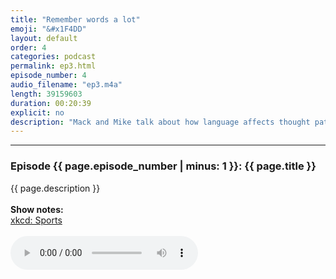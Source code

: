 ```yaml
---
title: "Remember words a lot"
emoji: "&#x1F4DD"
layout: default
order: 4
categories: podcast
permalink: ep3.html
episode_number: 4
audio_filename: "ep3.m4a"
length: 39159603
duration: 00:20:39
explicit: no
description: "Mack and Mike talk about how language affects thought patterns, the purpose of grammar, the role of AI in writing and sports."
---
```


<hr />
<p>
<h3>Episode {{ page.episode_number | minus: 1 }}: {{ page.title }}</h3>
{{ page.description }}
<br />
<br />
<b>Show notes:</b>
<br />
<a href="https://xkcd.com/904">xkcd: Sports</a>
<br />
<br />
<audio controls="">
<source src="{{ site.podcast_audio_prefix | append: page.audio_filename }}" type="audio/x-m4a" />
Your browser does not support the audio element.
</audio>
</p>

